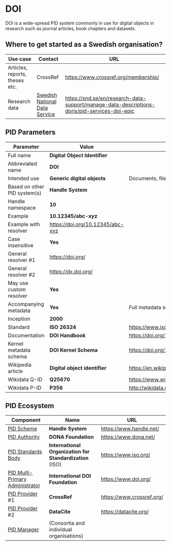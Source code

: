 # DOI

DOI is a wide-spread PID system commonly in use for digital objects in research such as journal articles, book chapters and datasets.  

## Where to get started as a Swedish organisation?
| Use case                             | Contact                        | URL |
| --------                             | -------                        | -------                        |
| Articles, reports, theses etc.       | CrossRef                       | <https://www.crossref.org/membership/> |
| Research data                        | [Swedish National Data Service](../pid-actors-sweden/snd.md) | <https://snd.se/en/research-data-support/manage-data-descriptions-doris/pid-services-doi-epic> |

## PID Parameters
| Parameter                                                                               | Value                                   | Details |
| --------                                                                                | -------                                 | ------- |
| Full name                                                                               | **Digital Object Identifier**           ||
| Abbreviated name                                                                        | **DOI**                                 ||
| Intended use                                                                            | **Generic digital objects**             | Documents, file archives, datasets, etc. |
| Based on other PID system(s)                                                            | **Handle System**                       ||
| Handle namespace                                                                        | **10**                                  ||
| Example                                                                                 | **10.12345/abc-xyz**                    ||
| Example with resolver                                                                   | <https://doi.org/10.12345/abc-xyz>      ||
| Case insensitive                                                                        | **Yes**                                 ||
| General resolver #1                                                                     | <https://doi.org/>                      ||
| General resolver #2                                                                     | <https://dx.doi.org/>                   ||
| May use custom resolver                                                                 | **Yes**                                 ||
| Accompanying metadata                                                                   | **Yes**                                 | Full metadata schema depending on provider |
| Inception                                                                               | **2000**                                ||
| Standard                                                                                | **ISO 26324**                           | <https://www.iso.org/obp/ui/#iso:std:iso:26324> |
| Documentation                                                                           | **DOI Handbook**                        | <https://doi.org/10.1000/182> |
| Kernel metadata schema                                                                  | **DOI Kernel Schema**                   | <https://doi.org/10.1000/276> |
| Wikipedia article                                                                       | **Digital object identifier**           | <https://en.wikipedia.org/wiki/Digital_object_identifier> |
| Wikidata Q-ID                                                                           | **Q25670**                              | <https://www.wikidata.org/wiki/Q25670> |
| Wikidata P-ID                                                                           | **P356**                                | <http://wikidata.org/wiki/Property:P356> |

## PID Ecosystem
| Component                                                                                         | Name                              | URL                           |
| --------                                                                                          | -------                           | -------                       |
| [PID Scheme](../pid-concepts/pid-ecosystem.md#scheme)                                             | **Handle System**                 | <https://www.handle.net/>     |
| [PID Authority](../pid-concepts/pid-ecosystem.md#authority)                                       | **DONA Foundation**               | <https://www.dona.net/>       |
| [PID Standards Body](../pid-concepts/pid-ecosystem.md#standards-body)                             | **International Organization for Standardization** (ISO)  | <https://www.iso.org/>          |
| [PID Multi-Primary Administrator](../pid-concepts/pid-ecosystem.md#multi-primary-administrator)   | **International DOI Foundation**  | <https://www.doi.org/>        |
| [PID Provider](../pid-concepts/pid-ecosystem.md#provider) #1                                      | **CrossRef**                      | <https://www.crossref.org/>   |
| [PID Provider](../pid-concepts/pid-ecosystem.md#provider) #2                                      | **DataCite**                      | <https://datacite.org/>       |
| [PID Manager](../pid-concepts/pid-ecosystem.md#manager)                                           | (Consortia and individual organisations)                          ||

